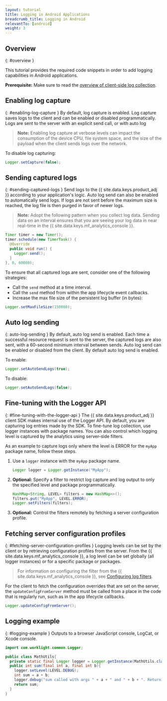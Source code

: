 ```yaml
---
layout: tutorial
title: Logging in Android Applications
breadcrumb_title: Logging in Android
relevantTo: [android]
weight: 3
---
```

<!-- NLS_CHARSET=UTF-8 -->
## Overview
{: #overview }

This tutorial provides the required code snippets in order to add logging capabilities in Android applications.

**Prerequisite:** Make sure to read the [overview of client-side log collection](../).

## Enabling log capture
{: #enabling-log-capture }
By default, log capture is enabled. Log capture saves logs to the client and can be enabled or disabled programmatically. Logs are sent to the server with an explicit send call, or with auto log

> **Note:** Enabling log capture at verbose levels can impact the consumption of the device CPU, file system space, and the size of the payload when the client sends logs over the network.

To disable log capturing:

```java
Logger.setCapture(false);
```

## Sending captured logs
{: #sending-captured-logs }
Send logs to the {{ site.data.keys.product_adj }} according to your application's logic. Auto log send can also be enabled to automatically send logs. If logs are not sent before the maximum size is reached, the log file is then purged in favor of newer logs.

> **Note:** Adopt the following pattern when you collect log data. Sending data on an interval ensures that you are seeing your log data in near real-time in the {{ site.data.keys.mf_analytics_console }}.

```java
Timer timer = new Timer();
timer.schedule(new TimerTask() {
  @Override
  public void run() {
    Logger.send();
  }
}, 0, 60000);
```

To ensure that all captured logs are sent, consider one of the following strategies:

* Call the `send` method at a time interval.
* Call the `send` method from within the app lifecycle event callbacks.
* Increase the max file size of the persistent log buffer (in bytes):

```java
Logger.setMaxFileSize(150000);
```

## Auto log sending
{: auto-log-sending }
By default, auto log send is enabled. Each time a successful resource request is sent to the server, the captured logs are also sent, with a 60-second minimum interval between sends. Auto log send can be enabled or disabled from the client. By default auto log send is enabled.

To enable:

```java
Logger.setAutoSendLogs(true);
```

To disable:

```java
Logger.setAutoSendLogs(false);
```

## Fine-tuning with the Logger API
{: #fine-tuning-with-the-logger-api }
The {{ site.data.keys.product_adj }} client SDK makes internal use of the Logger API. By default, you are capturing log entries made by the SDK. To fine-tune log collection, use logger instances with package names. You can also control which logging level is captured by the analytics using server-side filters.

As an example to capture logs only where the level is ERROR for the `myApp` package name, follow these steps.

1. Use a `logger` instance with the `myApp` package name.

   ```java
   Logger logger = Logger.getInstance("MyApp");
   ```

2. **Optional:** Specify a filter to restrict log capture and log output to only the specified level and package programmatically.

   ```java
   HashMap<String, LEVEL> filters = new HashMap<>();
   filters.put("MyApp", LEVEL.ERROR);
   Logger.setFilters(filters);
   ```

3. **Optional:** Control the filters remotely by fetching a server configuration profile.

## Fetching server configuration profiles
{: #fetching-server-configuration-profiles }
Logging levels can be set by the client or by retrieving configuration profiles from the server. From the {{ site.data.keys.mf_analytics_console }}, a log level can be set globally (all logger instances) or for a specific package or packages. 

> For information on configuring the filter from the {{ site.data.keys.mf_analytics_console }}, see [Configuring log filters](../../../analytics/console/log-filters/).

For the client to fetch the configuration overrides that are set on the server, the `updateConfigFromServer` method must be called from a place in the code that is regularly run, such as in the app lifecycle callbacks.

```java
Logger.updateConfigFromServer();
```

## Logging example
{: #logging-example }
Outputs to a browser JavaScript console, LogCat, or Xcode console.

```java
import com.worklight.common.Logger;

public class MathUtils{
  private static final Logger logger = Logger.getInstance(MathUtils.class.getName());
  public int sum(final int a, final int b){
    logger.setLevel(LEVEL.DEBUG);
    int sum = a + b;
    logger.debug("sum called with args " + a + " and " + b + ". Returning " + sum);
    return sum;
  }
}
```

